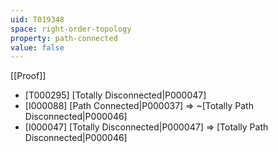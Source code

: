 ```yaml
---
uid: T019348
space: right-order-topology
property: path-connected
value: false
---
```

[[Proof]]

* [T000295] [Totally Disconnected|P000047]
* [I000088] [Path Connected|P000037] => ~[Totally Path Disconnected|P000046]
* [I000047] [Totally Disconnected|P000047] => [Totally Path Disconnected|P000046]

